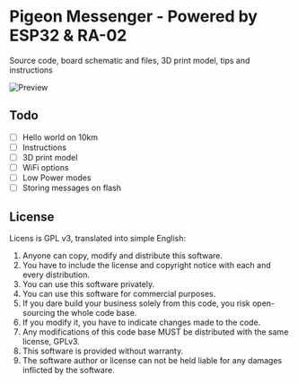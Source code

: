 # Pigeon Messenger - Powered by ESP32 & RA-02
Source code, board schematic and files, 3D print model, tips and instructions

![Preview](https://i.imgur.com/q8fRszX.jpg)

## Todo
- [ ] Hello world on 10km
- [ ] Instructions
- [ ] 3D print model
- [ ] WiFi options
- [ ] Low Power modes
- [ ] Storing messages on flash

## License
Licens is GPL v3, translated into simple English:
1.  Anyone can copy, modify and distribute this software.
2. You have to include the license and copyright notice with each and every distribution.
3. You can use this software privately.
4. You can use this software for commercial purposes.
5. If you dare build your business solely from this code, you risk open-sourcing the whole code base.
6. If you modify it, you have to indicate changes made to the code.
7. Any modifications of this code base MUST be distributed with the same license, GPLv3.
8. This software is provided without warranty.
9. The software author or license can not be held liable for any damages inflicted by the software.


